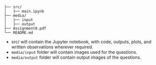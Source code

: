 ```
├── src/
│   ├── main.ipynb
├── media/
│   ├── input
│   ├── output
├── Assignment0.pdf
└── README.md
```

- src/ will contain the Jupyter notebook, with code, outputs, plots, and written observations wherever required.
- `media/input` folder will contain images used for the questions.
- `media/output` folder will contain output images of the questions.